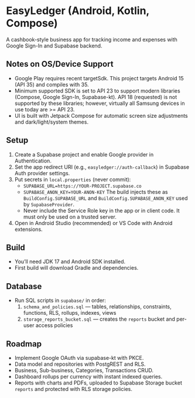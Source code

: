 # EasyLedger (Android, Kotlin, Compose)

A cashbook-style business app for tracking income and expenses with Google Sign-In and Supabase backend.

## Notes on OS/Device Support
- Google Play requires recent targetSdk. This project targets Android 15 (API 35) and compiles with 35.
- Minimum supported SDK is set to API 23 to support modern libraries (Compose, Google Sign-In, Supabase-kt). API 18 (requested) is not supported by these libraries; however, virtually all Samsung devices in use today are >= API 23.
- UI is built with Jetpack Compose for automatic screen size adjustments and dark/light/system themes.

## Setup
1. Create a Supabase project and enable Google provider in Authentication.
2. Set the app redirect URI (e.g., `easyledger://auth-callback`) in Supabase Auth provider settings.
3. Put secrets in `local.properties` (never commit):
	- `SUPABASE_URL=https://YOUR-PROJECT.supabase.co`
	- `SUPABASE_ANON_KEY=YOUR-ANON-KEY`
	The build injects these as `BuildConfig.SUPABASE_URL` and `BuildConfig.SUPABASE_ANON_KEY` used by `SupabaseProvider`.
	- Never include the Service Role key in the app or in client code. It must only be used on a trusted server.
4. Open in Android Studio (recommended) or VS Code with Android extensions.

## Build
- You’ll need JDK 17 and Android SDK installed.
- First build will download Gradle and dependencies.

## Database
- Run SQL scripts in `supabase/` in order:
	1) `schema_and_policies.sql` — tables, relationships, constraints, functions, RLS, rollups, indexes, views
	2) `storage_reports_bucket.sql` — creates the `reports` bucket and per-user access policies

## Roadmap
- Implement Google OAuth via supabase-kt with PKCE.
- Data model and repositories with PostgREST and RLS.
- Business, Sub-business, Categories, Transactions CRUD.
- Dashboard rollups per currency with instant indexed queries.
- Reports with charts and PDFs, uploaded to Supabase Storage bucket `reports` and protected with RLS storage policies.
